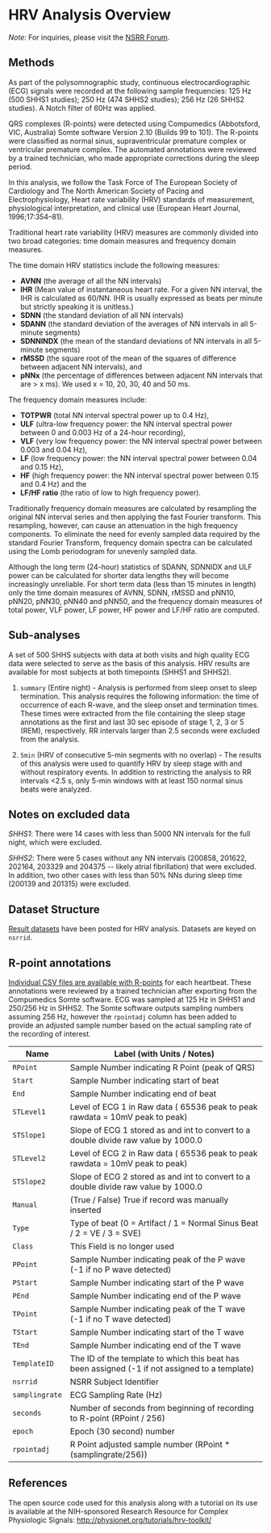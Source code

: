 # HRV Analysis Overview

*Note:* For inquiries, please visit the [NSRR Forum](https://sleepdata.org/forum).

## Methods

As part of the polysomnographic study, continuous electrocardiographic (ECG) signals were recorded at the following sample frequencies: 125 Hz (500 SHHS1 studies); 250 Hz (474 SHHS2 studies); 256 Hz (26 SHHS2 studies). A Notch filter of 60Hz was applied.

QRS complexes (R-points) were detected using Compumedics (Abbotsford, VIC, Australia) Somte software Version 2.10 (Builds 99 to 101). The R-points were classified as normal sinus, supraventricular premature complex or ventricular premature complex. The automated annotations were reviewed by a trained technician, who made appropriate corrections during the sleep period.

In this analysis, we follow the Task Force of The European Society of Cardiology and The North American Society of Pacing and Electrophysiology, Heart rate variability (HRV) standards of measurement, physiological interpretation, and clinical use (European Heart Journal, 1996;17:354–81).

Traditional heart rate variability (HRV) measures are commonly divided into two broad categories: time domain measures and frequency domain measures.

The time domain HRV statistics include the following measures:

- **AVNN** (the average of all the NN intervals)
- **IHR** (Mean value of instantaneous heart rate. For a given NN interval, the IHR is calculated as 60/NN. IHR is usually expressed as beats per minute but strictly speaking it is unitless.)
- **SDNN** (the standard deviation of all NN intervals)
- **SDANN** (the standard deviation of the averages of NN intervals in all 5-minute segments)
- **SDNNINDX** (the mean of the standard deviations of NN intervals in all 5-minute segments)
- **rMSSD** (the square root of the mean of the squares of difference between adjacent NN intervals), and
- **pNNx** (the percentage of differences between adjacent NN intervals that are > x ms). We used x = 10, 20, 30, 40 and 50 ms.

The frequency domain measures include:

- **TOTPWR** (total NN interval spectral power up to 0.4 Hz),
- **ULF** (ultra-low frequency power: the NN interval spectral power between 0 and 0.003 Hz of a 24-hour recording),
- **VLF** (very low frequency power: the NN interval spectral power between 0.003 and 0.04 Hz),
- **LF** (low frequency power: the NN interval spectral power between 0.04 and 0.15 Hz),
- **HF** (high frequency power: the NN interval spectral power between 0.15 and 0.4 Hz) and the
- **LF/HF ratio** (the ratio of low to high frequency power).

Traditionally frequency domain measures are calculated by resampling the original NN interval series and then applying the fast Fourier transform. This resampling, however, can cause an attenuation in the high frequency components. To eliminate the need for evenly sampled data required by the standard Fourier Transform, frequency domain spectra can be calculated using the Lomb periodogram for unevenly sampled data.

Although the long term (24-hour) statistics of SDANN, SDNNIDX and ULF power can be calculated for shorter data lengths they will become increasingly unreliable. For short term data (less than 15 minutes in length) only the time domain measures of AVNN, SDNN, rMSSD and pNN10, pNN20, pNN30, pNN40 and pNN50,  and the frequency domain measures of total power, VLF power, LF power, HF power and LF/HF ratio are computed.

## Sub-analyses

A set of 500 SHHS subjects with data at both visits and high quality ECG data were selected to serve as the basis of this analysis. HRV results are available for most subjects at both timepoints (SHHS1 and SHHS2).

1. `summary` (Entire night) - Analysis is performed from sleep onset to sleep termination. This analysis requires the following information: the time of occurrence of each R-wave, and the sleep onset and termination times. These times were extracted from the file containing the sleep stage annotations as the first and last 30 sec episode of stage 1, 2, 3 or 5 (REM), respectively. RR intervals larger than 2.5 seconds were excluded from the analysis.

2. `5min` (HRV of consecutive 5-min segments with no overlap) - The results of this analysis were used to quantify HRV by sleep stage with and without respiratory events.  In addition to restricting the analysis to RR intervals <2.5 s, only 5-min windows with at least 150 normal sinus beats were analyzed.

## Notes on excluded data

_SHHS1_: There were 14 cases with less than 5000 NN intervals for the full night, which were excluded.

_SHHS2_: There were 5 cases without any NN intervals (200858, 201622, 202164, 203329 and 204375 -- likely atrial fibrillation) that were excluded. In addition, two other cases with less than 50% NNs during sleep time (200139 and 201315) were excluded.

## Dataset Structure

[Result datasets](:files_path:/datasets/hrv-analysis) have been posted for HRV analysis. Datasets are keyed on `nsrrid`.

## R-point annotations

[Individual CSV files are available with R-points](:files_path:/polysomnography/annotations-rpoints) for each heartbeat. These annotations were reviewed by a trained technician after exporting from the Compumedics Somte software. ECG was sampled at 125 Hz in SHHS1 and 250/256 Hz in SHHS2. The Somte software outputs sampling numbers assuming 256 Hz, however the `rpointadj` column has been added to provide an adjusted sample number based on the actual sampling rate of the recording of interest.

| Name                      | Label (with Units / Notes)                                                                                                                                                            |
| ------------------------- | ------------------------------------------------------------------------------------------------------------------------------------------------------------------------------------- |
| <nobr>`RPoint`</nobr>     | Sample Number indicating R Point (peak of QRS)                                                                                                                                        |
| <nobr>`Start`</nobr>      | Sample Number indicating start of beat                                                                                                                                                |
| <nobr>`End`</nobr>        | Sample Number indicating end of beat                                                                                                                                                  |
| <nobr>`STLevel1`</nobr>   | Level of ECG 1 in Raw data ( 65536 peak to peak rawdata = 10mV peak to peak)                                                                                                          |
| <nobr>`STSlope1`</nobr>   | Slope of ECG 1 stored as and int to convert to a double divide raw value by 1000.0                                                                                                    |
| <nobr>`STLevel2`</nobr>   | Level of ECG 2 in Raw data ( 65536 peak to peak rawdata = 10mV peak to peak)                                                                                                          |
| <nobr>`STSlope2`</nobr>   | Slope of ECG 2 stored as and int to convert to a double divide raw value by 1000.0                                                                                                    |
| <nobr>`Manual`</nobr>     | (True / False) True if record was manually inserted                                                                                                                                   |
| <nobr>`Type`</nobr>       | Type of beat (0 = Artifact / 1 = Normal Sinus Beat / 2 = VE / 3 = SVE)                                                                                                                |
| <nobr>`Class`</nobr>      | This Field is no longer used                                                                                                                                                          |
| <nobr>`PPoint`</nobr>     | Sample Number indicating peak of the P wave (-1 if no P wave detected)                                                                                                                |
| <nobr>`PStart`</nobr>     | Sample Number indicating start of the P wave                                                                                                                                          |
| <nobr>`PEnd`</nobr>       | Sample Number indicating end of the P wave                                                                                                                                            |
| <nobr>`TPoint`</nobr>     | Sample Number indicating peak of the T wave (-1 if no T wave detected)                                                                                                                |
| <nobr>`TStart`</nobr>     | Sample Number indicating start of the T wave                                                                                                                                          |
| <nobr>`TEnd`</nobr>       | Sample Number indicating end of the T wave                                                                                                                                            |
| <nobr>`TemplateID`</nobr> | The ID of the template to which this beat has been assigned (-1 if not assigned to a template)                                                                                        |
| <nobr>`nsrrid`</nobr>     | NSRR Subject Identifier                                                                                                                                                               |
| <nobr>`samplingrate`</nobr> | ECG Sampling Rate (Hz)                                                                                                                                                              |
| <nobr>`seconds`</nobr>    | Number of seconds from beginning of recording to R-point (RPoint / 256)                                                                                               |
| <nobr>`epoch`</nobr>      | Epoch (30 second) number                                                                                                                                                              |
| <nobr>`rpointadj`</nobr>  | R Point adjusted sample number (RPoint * (samplingrate/256))                                                                                                                          |

## References

The open source code used for this analysis along with a tutorial on its use is available at the NIH-sponsored Research Resource for Complex Physiologic Signals: http://physionet.org/tutorials/hrv-toolkit/
